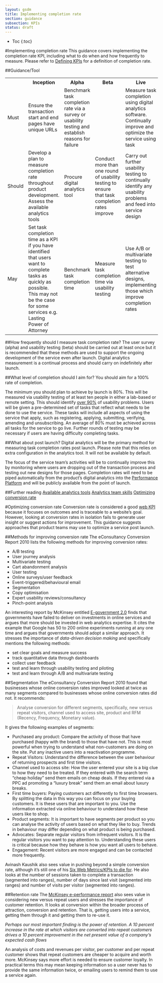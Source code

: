 ```yaml
---
layout: gsdm
title: Implementing completion rate
section: guidance
subsection: KPIs
status: draft
---
```


* Toc
{:toc}
    
#Implementing completion rate
This guidance covers implementing the completion rate KPI, including what to do when and how frequently to measure. Please refer to [Defining KPIs](/guides/kpis/definingkpis.html) for a definition of completion rate.

##Guidance/Tool
<table>
<tr><th></th><th>Inception</th><th>Alpha</th><th>Beta</th><th>Live</th></tr>
<tr><td>Must</td><td>Ensure the transaction start and end pages have unique URLs</td><td>Benchmark task completion rate via a survey or usability testing and establish reasons for failure</td><td></td><td>Measure task completion using digital analytics software. Continually improve and optimize the service using task</td></tr>
<tr><td>Should</td><td>Develop a plan to measure completion rate throughout product development. Assess the available analytics tools</td><td>Procure digital analytics tool</td><td>Conduct more than one round of usability testing to ensure that task completion rates improve</td><td>Carry out further usability testing to continually identify any usability problems and feed into service design</td></tr>
<tr><td>May</td><td>Set task completion time as a KPI if you have identified that users want to complete tasks as quickly as possible. This may not be the case for some services e.g. Lasting Power of Attorney</td><td>Benchmark task completion time</td><td>Measure task completion time via usability testing</td><td>Use A/B or multivariate testing to test alternative designs, implementing those which improve completion rates</td></tr>
</table>

##How frequently should I measure task completion rate?
The user survey (alpha) and usability testing (beta) should be carried out at least once but it is recommended that these methods are used to support the ongoing development of the service even after launch. Digital analytics measurement is a continual process and should carry on indefinitely after launch.

##What level of completion should I aim for?
You should aim for a 100% rate of completion.

The minimum you should plan to achieve by launch is 80%. This will be measured via usability testing of at least ten people in either a lab-based or remote setting. This should identify [over 90%](http://www.useit.com/alertbox/20000319.html) of usability problems. Users will be given a pre-determined set of tasks that reflect what needs to be done to use the service. These tasks will include all aspects of using the service that apply, such as registering, applying, submitting, verifying, amending and unsubscribing. An average of 80% must be achieved across all tasks for the service to go live. Further rounds of testing may be necessary if users are having difficulty completing tasks.

##What about post launch?
Digital analytics will be the primary method for measuring task completion rates post launch. Please note that this relies on extra configuration in the analytics tool. It will not be available by default.

The focus of the service team’s activities will be to continually improve this by monitoring where users are dropping out of the transaction process and testing out new designs for those pages. Completion rates will need to be piped automatically from the product’s digital analytics into the [Performance Platform](http://www.gov.uk/performance) and will be publicly available from the point of launch.

##Further reading
[Available analytics tools](/handbook/96/)
[Analytics team skills](/handbook/11/)
[Optimizing conversion rate](/handbook/73/)

#Optimizing conversion rate
Conversion rate is considered a good [web KPI](http://www.kaushik.net/avinash/rules-choosing-web-analytics-key-performance-indicators/) because it focuses on outcomes and is traceable to a website’s goal. However, looking at conversion rates in isolation fails to generate user insight or suggest actions for improvement. This guidance suggests approaches that product teams may use to optimize a service post launch.

##Methods for improving conversion rate
The eConsultancy Conversion Report 2010 lists the following methods for improving conversion rates:
* A/B testing
* User journey analysis
* Multivariate testing
* Cart abandonment analysis
* User testing
* Online surveys/user feedback
* Event-triggered/behavioural email
* Segmentation
* Copy optimisation
* Expert usability reviews/consultancy
* Pinch-point analysis

An interesting report by McKinsey entitled [E-government 2.0](https://www.mckinseyquarterly.com/E-government_20_2408) finds that governments have failed to deliver on investments in online services and argues that more should be invested in web analytics expertise. It cites the example that Google has 50 to 200 online experiments running at any one time and argues that governments should adopt a similar approach. It stresses the importance of *data-driven decision making* and specifically mentions the following methods:
* set clear goals and measure success
* track quantitative data through dashboards
* collect user feedback
* test and learn through usability testing and piloting
* test and learn through A/B and multivariate testing

##Segmentation
The eConsultancy Conversion Report 2010 found that businesses whose online conversion rates improved looked at twice as many segments compared to businesses whose online conversion rates did not. It recommends:
                                                                              
> Analyse conversion for different segments, specifically, new versus repeat visitors, channel used to access site, product and RFM (Recency, Frequency, Monetary value).

It gives the following examples of segments:

* Purchased any product: Compare the activity of those that have purchased (happy with the brand) to those that have not. This is most powerful when trying to understand what non-customers are doing on the site. Put any inactive users into a reactivation programme.
* Repeat Visitors: Understand the difference between the user behaviour of returning prospects and first time visitors.
* Channel used to access site: How the user entered your site is a big clue to how they need to be treated. If they entered with the search term “cheap holiday” send them emails on cheap deals. If they entered via a PPC ad promoting a “luxury break” send them an email about luxury breaks.
* First time buyers: Paying customers act differently to first time browsers. By splitting the data in this way you can focus on your buying customers. It is these users that are important to you. Use the information extracted via online behaviour to understand how these users like to shop.
* Product segments: It is important to have segments per product so you can analyse the activity of users based on what they like to buy. Trends in behaviour may differ depending on what product is being purchased.
* Advocates: Separate regular visitors from infrequent visitors. It is the regular visitors you want to pay attention to. Understanding these users is critical because how they behave is how you want all users to behave.
* Engagement: Recent visitors are more engaged and can be contacted more frequently.
 
Avinash Kaushik also sees value in pushing beyond a simple conversion rate, although it’s still one of his [Six Web Metrics/KPIs to die for](http://www.kaushik.net/avinash/rules-choosing-web-analytics-key-performance-indicators/). He also looks at the number of sessions taken to complete a transaction (segmented into ranges), number of days since last visit (segmented into ranges) and number of visits per visitor (segmented into ranges).

##Retention rate
The [McKinsey e-performance report](https://www.mckinseyquarterly.com/E-performance_The_path_to_rational_exuberance_975) also sees value in considering new versus repeat users and stresses the importance of customer retention. It looks at conversion within the broader process of attraction, conversion and retention. That is, getting users into a service, getting them through it and getting them to re-use it.

*Perhaps our most important finding is the power of retention. A 10 percent increase in the rate at which visitors are converted into repeat customers drives a 10 percent improvement in the net present value of a company’s expected cash flows*

An analysis of costs and revenues per visitor, per customer and per repeat customer shows that repeat customers are cheaper to acquire and worth more. McKinsey says more effort is needed to ensure customer loyalty. In practical terms this may mean keeping information so a user never has to provide the same information twice, or emailing users to remind them to use a service again.

